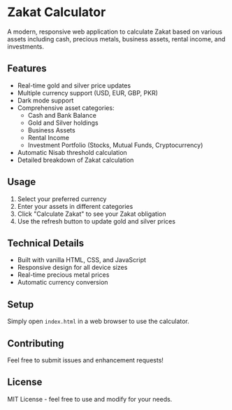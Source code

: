 # Zakat Calculator

A modern, responsive web application to calculate Zakat based on various assets including cash, precious metals, business assets, rental income, and investments.

## Features

- Real-time gold and silver price updates
- Multiple currency support (USD, EUR, GBP, PKR)
- Dark mode support
- Comprehensive asset categories:
  - Cash and Bank Balance
  - Gold and Silver holdings
  - Business Assets
  - Rental Income
  - Investment Portfolio (Stocks, Mutual Funds, Cryptocurrency)
- Automatic Nisab threshold calculation
- Detailed breakdown of Zakat calculation

## Usage

1. Select your preferred currency
2. Enter your assets in different categories
3. Click "Calculate Zakat" to see your Zakat obligation
4. Use the refresh button to update gold and silver prices

## Technical Details

- Built with vanilla HTML, CSS, and JavaScript
- Responsive design for all device sizes
- Real-time precious metal prices
- Automatic currency conversion

## Setup

Simply open `index.html` in a web browser to use the calculator.

## Contributing

Feel free to submit issues and enhancement requests!

## License

MIT License - feel free to use and modify for your needs.
